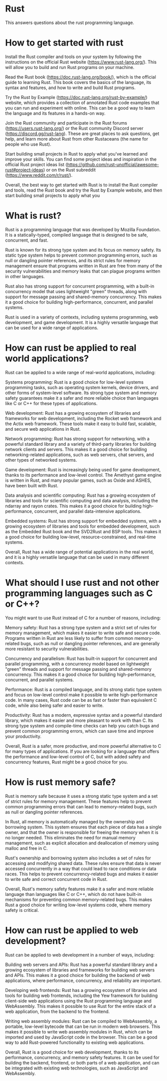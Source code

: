 # Rust
This answers questions about the rust programming language. 

# How to get started with rust
Install the Rust compiler and tools on your system by following the instructions on the official Rust website (https://www.rust-lang.org/). This will allow you to build and run Rust programs on your machine.

Read the Rust book (https://doc.rust-lang.org/book/), which is the official guide to learning Rust. This book covers the basics of the language, its syntax and features, and how to write and build Rust programs.

Try the Rust by Example (https://doc.rust-lang.org/rust-by-example/) website, which provides a collection of annotated Rust code examples that you can run and experiment with online. This can be a good way to learn the language and its features in a hands-on way.

Join the Rust community and participate in the Rust forums (https://users.rust-lang.org/) or the Rust community Discord server (https://discord.gg/rust-lang). These are great places to ask questions, get help, and learn more about Rust from other Rustaceans (the name for people who use Rust).

Start building small projects in Rust to apply what you've learned and improve your skills. You can find some project ideas and inspiration in the official Rust project ideas list (https://github.com/rust-unofficial/awesome-rust#project-ideas) or on the Rust subreddit (https://www.reddit.com/r/rust/).

Overall, the best way to get started with Rust is to install the Rust compiler and tools, read the Rust book and try the Rust by Example website, and then start building small projects to apply what you

# What is rust?
Rust is a programming language that was developed by Mozilla Foundation. It is a statically-typed, compiled language that is designed to be safe, concurrent, and fast.

Rust is known for its strong type system and its focus on memory safety. Its static type system helps to prevent common programming errors, such as null or dangling pointer references, and its strict rules for memory management ensure that programs written in Rust are free from many of the security vulnerabilities and memory leaks that can plague programs written in other languages.

Rust also has strong support for concurrent programming, with a built-in concurrency model that uses lightweight "green" threads, along with support for message passing and shared-memory concurrency. This makes it a good choice for building high-performance, concurrent, and parallel systems.

Rust is used in a variety of contexts, including systems programming, web development, and game development. It is a highly versatile language that can be used for a wide range of applications.


# How can rust be applied to real world applications?
Rust can be applied to a wide range of real-world applications, including:

Systems programming: Rust is a good choice for low-level systems programming tasks, such as operating system kernels, device drivers, and other forms of system-level software. Its strong type system and memory safety guarantees make it a safer and more reliable choice than languages like C or C++ for these types of applications.

Web development: Rust has a growing ecosystem of libraries and frameworks for web development, including the Rocket web framework and the Actix web framework. These tools make it easy to build fast, scalable, and secure web applications in Rust.

Network programming: Rust has strong support for networking, with a powerful standard library and a variety of third-party libraries for building network clients and servers. This makes it a good choice for building networking-related applications, such as web servers, chat servers, and other types of networked systems.

Game development: Rust is increasingly being used for game development, thanks to its performance and low-level control. The Amethyst game engine is written in Rust, and many popular games, such as Oxide and ASHES, have been built with Rust.

Data analysis and scientific computing: Rust has a growing ecosystem of libraries and tools for scientific computing and data analysis, including the ndarray and rayon crates. This makes it a good choice for building high-performance, concurrent, and parallel data-intensive applications.

Embedded systems: Rust has strong support for embedded systems, with a growing ecosystem of libraries and tools for embedded development, such as the Embedded Rust book and the SVD2Rust and BSP tools. This makes it a good choice for building low-level, resource-constrained, and real-time systems.

Overall, Rust has a wide range of potential applications in the real world, and it is a highly versatile language that can be used in many different contexts.

# What should I use rust and not other programming languages such as C or C++?
You might want to use Rust instead of C for a number of reasons, including:

Memory safety: Rust has a strong type system and a strict set of rules for memory management, which makes it easier to write safe and secure code. Programs written in Rust are less likely to suffer from common memory-related bugs, such as null or dangling pointer references, and are generally more resistant to security vulnerabilities.

Concurrency and parallelism: Rust has built-in support for concurrent and parallel programming, with a concurrency model based on lightweight "green" threads and support for message passing and shared-memory concurrency. This makes it a good choice for building high-performance, concurrent, and parallel systems.

Performance: Rust is a compiled language, and its strong static type system and focus on low-level control make it possible to write high-performance code. In many cases, Rust code can be as fast or faster than equivalent C code, while also being safer and easier to write.

Productivity: Rust has a modern, expressive syntax and a powerful standard library, which makes it easier and more pleasant to work with than C. Its strong type system and compile-time checks can help you catch bugs and prevent common programming errors, which can save time and improve your productivity.

Overall, Rust is a safer, more productive, and more powerful alternative to C for many types of applications. If you are looking for a language that offers the performance and low-level control of C, but with added safety and concurrency features, Rust might be a good choice for you.

# How is rust memory safe?
Rust is memory safe because it uses a strong static type system and a set of strict rules for memory management. These features help to prevent common programming errors that can lead to memory-related bugs, such as null or dangling pointer references.

In Rust, all memory is automatically managed by the ownership and borrowing system. This system ensures that each piece of data has a single owner, and that the owner is responsible for freeing the memory when it is no longer needed. This eliminates the need for manual memory management, such as explicit allocation and deallocation of memory using malloc and free in C.

Rust's ownership and borrowing system also includes a set of rules for accessing and modifying shared data. These rules ensure that data is never accessed concurrently in a way that could lead to race conditions or data races. This helps to prevent concurrency-related bugs and makes it easier to write safe and correct concurrent code in Rust.

Overall, Rust's memory safety features make it a safer and more reliable language than languages like C or C++, which do not have built-in mechanisms for preventing common memory-related bugs. This makes Rust a good choice for writing low-level systems code, where memory safety is critical.

# How can rust be applied to web development?
Rust can be applied to web development in a number of ways, including:

Building web servers and APIs: Rust has a powerful standard library and a growing ecosystem of libraries and frameworks for building web servers and APIs. This makes it a good choice for building the backend of web applications, where performance, concurrency, and reliability are important.

Developing web frontends: Rust has a growing ecosystem of libraries and tools for building web frontends, including the Yew framework for building client-side web applications using the Rust programming language and WebAssembly. This makes it possible to use Rust for the entire stack of a web application, from the backend to the frontend.

Writing web assembly modules: Rust can be compiled to WebAssembly, a portable, low-level bytecode that can be run in modern web browsers. This makes it possible to write web assembly modules in Rust, which can be imported and used by JavaScript code in the browser. This can be a good way to add Rust-powered functionality to existing web applications.

Overall, Rust is a good choice for web development, thanks to its performance, concurrency, and memory safety features. It can be used for building the backend, frontend, or both parts of a web application, and can be integrated with existing web technologies, such as JavaScript and WebAssembly.


